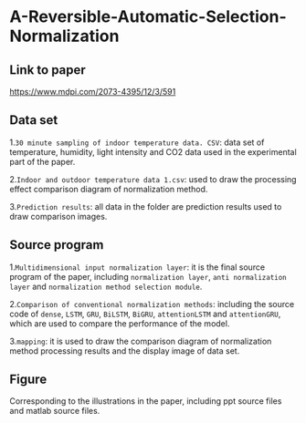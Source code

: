 # A-Reversible-Automatic-Selection-Normalization  
## Link to paper  
https://www.mdpi.com/2073-4395/12/3/591  
## Data set  
1.``30 minute sampling of indoor temperature data. CSV``: data set of temperature, humidity, light intensity and CO2 data used in the experimental part of the paper.  
  
2.``Indoor and outdoor temperature data 1.csv``: used to draw the processing effect comparison diagram of normalization method.  
  
3.``Prediction results``: all data in the folder are prediction results used to draw comparison images.   
  
## Source program  
1.``Multidimensional input normalization layer``: it is the final source program of the paper, including ``normalization layer``, ``anti normalization layer`` and ``normalization method selection module``.  
  
2.``Comparison of conventional normalization methods``: including the source code of ``dense``, ``LSTM``, ``GRU``, ``BiLSTM``, ``BiGRU``, ``attentionLSTM`` and ``attentionGRU``, which are used to compare the performance of the model.  
  
3.``mapping``: it is used to draw the comparison diagram of normalization method processing results and the display image of data set.  
  
## Figure  
Corresponding to the illustrations in the paper, including ppt source files and matlab source files.
